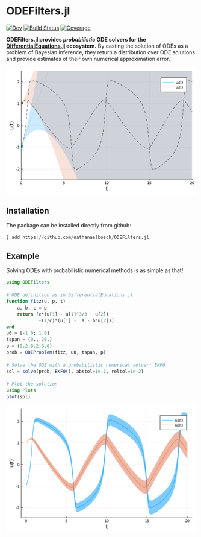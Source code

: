 # ODEFilters.jl

<!-- [![Stable](https://img.shields.io/badge/docs-stable-blue.svg)](https://nathanaelbosch.github.io/ODEFilters.jl/stable) -->
[![Dev](https://img.shields.io/badge/docs-dev-blue.svg)](https://nathanaelbosch.github.io/ODEFilters.jl/dev)
[![Build Status](https://github.com/nathanaelbosch/ODEFilters.jl/workflows/CI/badge.svg)](https://github.com/nathanaelbosch/ODEFilters.jl/actions)
[![Coverage](https://codecov.io/gh/nathanaelbosch/ODEFilters.jl/branch/master/graph/badge.svg)](https://codecov.io/gh/nathanaelbosch/ODEFilters.jl)
<!-- [![Code Style: Blue](https://img.shields.io/badge/code%20style-blue-4495d1.svg)](https://github.com/invenia/BlueStyle) -->
<!-- [![ColPrac: Contributor's Guide on Collaborative Practices for Community Packages](https://img.shields.io/badge/ColPrac-Contributor's%20Guide-blueviolet)](https://github.com/SciML/ColPrac) -->


**ODEFilters.jl provides _probabilistic_ ODE solvers for the [DifferentialEquations.jl](https://docs.sciml.ai/stable/) ecosystem.**
By casting the solution of ODEs as a problem of Bayesian inference, they return a distribution over ODE solutions and provide estimates of their own numerical approximation error.

<!-- [Probabilistic Numerics](http://probabilistic-numerics.org/). -->

![Fitzhugh-Nagumo Solve Animation](./examples/fitzhughnagumo_solve.gif?raw=true "Fitzhugh-Nagumo Solve Animation")


## Installation
The package can be installed directly from github:
```julia
] add https://github.com/nathanaelbosch/ODEFilters.jl
```


## Example
Solving ODEs with probabilistic numerical methods is as simple as that!
```julia
using ODEFilters

# ODE definition as in DifferentialEquations.jl
function fitz(u, p, t)
    a, b, c = p
    return [c*(u[1] - u[1]^3/3 + u[2])
            -(1/c)*(u[1] -  a - b*u[2])]
end
u0 = [-1.0; 1.0]
tspan = (0., 20.)
p = (0.2,0.2,3.0)
prob = ODEProblem(fitz, u0, tspan, p)

# Solve the ODE with a probabilistic numerical solver: EKF0
sol = solve(prob, EKF0(), abstol=1e-1, reltol=1e-2)

# Plot the solution
using Plots
plot(sol)
```
![Fitzhugh-Nagumo Solution](./docs/src/figures/fitzhugh_nagumo.svg?raw=true "Fitzhugh-Nagumo Solution")
